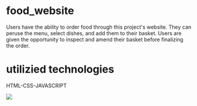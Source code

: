 # food_website
Users have the ability to order food through this project's website. They can peruse the menu, select dishes, and add them to their basket. Users are given the opportunity to inspect and amend their basket before finalizing the order.

# utilizied technologies
HTML-CSS-JAVASCRIPT



<img src="/images/food.gif"/>

